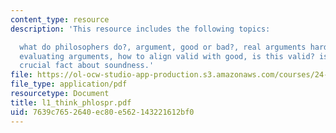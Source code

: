 ```yaml
---
content_type: resource
description: 'This resource includes the following topics:

  what do philosophers do?, argument, good or bad?, real arguments harder to see,
  evaluating arguments, how to align valid with good, is this valid? is it sound?,
  crucial fact about soundness.'
file: https://ol-ocw-studio-app-production.s3.amazonaws.com/courses/24-03-relativism-reason-and-reality-spring-2005/7639c7652640ec80e562143221612bf0_l1_think_phlospr.pdf
file_type: application/pdf
resourcetype: Document
title: l1_think_phlospr.pdf
uid: 7639c765-2640-ec80-e562-143221612bf0
---
```

